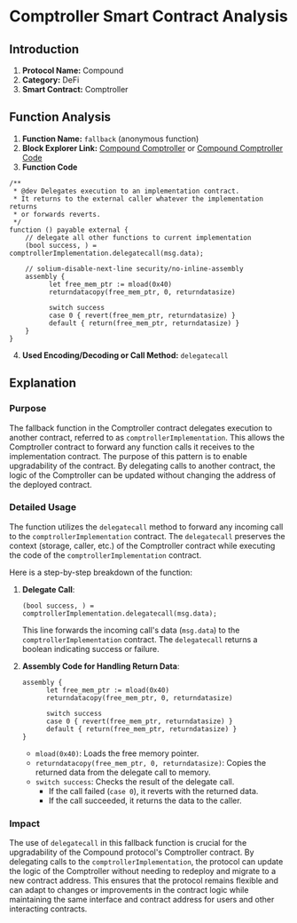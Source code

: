 # Comptroller Smart Contract Analysis

## Introduction
1. **Protocol Name:** Compound
2. **Category:** DeFi
3. **Smart Contract:** Comptroller

## Function Analysis
1. **Function Name:** `fallback` (anonymous function)
2. **Block Explorer Link:** [Compound Comptroller](https://etherscan.io/address/0x3d9819210a31b4961b30ef54be2aed79b9c9cd3b) or [Compound Comptroller Code](https://etherscan.io/address/0x3d9819210a31b4961b30ef54be2aed79b9c9cd3b#code)
3. **Function Code**
```solidity
/**
 * @dev Delegates execution to an implementation contract.
 * It returns to the external caller whatever the implementation returns
 * or forwards reverts.
 */
function () payable external {
    // delegate all other functions to current implementation
    (bool success, ) = comptrollerImplementation.delegatecall(msg.data);

    // solium-disable-next-line security/no-inline-assembly
    assembly {
          let free_mem_ptr := mload(0x40)
          returndatacopy(free_mem_ptr, 0, returndatasize)

          switch success
          case 0 { revert(free_mem_ptr, returndatasize) }
          default { return(free_mem_ptr, returndatasize) }
    }
}
```

4. **Used Encoding/Decoding or Call Method:** `delegatecall`

## Explanation

### Purpose
The fallback function in the Comptroller contract delegates execution to another contract, referred to as `comptrollerImplementation`. This allows the Comptroller contract to forward any function calls it receives to the implementation contract. The purpose of this pattern is to enable upgradability of the contract. By delegating calls to another contract, the logic of the Comptroller can be updated without changing the address of the deployed contract.

### Detailed Usage
The function utilizes the `delegatecall` method to forward any incoming call to the `comptrollerImplementation` contract. The `delegatecall` preserves the context (storage, caller, etc.) of the Comptroller contract while executing the code of the `comptrollerImplementation` contract. 

Here is a step-by-step breakdown of the function:

1. **Delegate Call**: 
   ```solidity
   (bool success, ) = comptrollerImplementation.delegatecall(msg.data);
   ```
   This line forwards the incoming call's data (`msg.data`) to the `comptrollerImplementation` contract. The `delegatecall` returns a boolean indicating success or failure.

2. **Assembly Code for Handling Return Data**:
   ```solidity
   assembly {
         let free_mem_ptr := mload(0x40)
         returndatacopy(free_mem_ptr, 0, returndatasize)

         switch success
         case 0 { revert(free_mem_ptr, returndatasize) }
         default { return(free_mem_ptr, returndatasize) }
   }
   ```
   - `mload(0x40)`: Loads the free memory pointer.
   - `returndatacopy(free_mem_ptr, 0, returndatasize)`: Copies the returned data from the delegate call to memory.
   - `switch success`: Checks the result of the delegate call.
     - If the call failed (`case 0`), it reverts with the returned data.
     - If the call succeeded, it returns the data to the caller.

### Impact
The use of `delegatecall` in this fallback function is crucial for the upgradability of the Compound protocol's Comptroller contract. By delegating calls to the `comptrollerImplementation`, the protocol can update the logic of the Comptroller without needing to redeploy and migrate to a new contract address. This ensures that the protocol remains flexible and can adapt to changes or improvements in the contract logic while maintaining the same interface and contract address for users and other interacting contracts.
